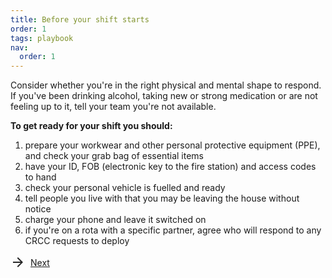 ```yaml
---
title: Before your shift starts
order: 1
tags: playbook
nav:
  order: 1
---
```


Consider whether you're in the right physical and mental shape to respond. If you've been drinking alcohol, taking new or strong medication or are not feeling up to it, tell your team you're not available.

**To get ready for your shift you should:**

1. prepare your workwear and other personal protective equipment (PPE), and check your grab bag of essential items
2. have your ID, FOB (electronic key to the fire station) and access codes to hand
3. check your personal vehicle is fuelled and ready
4. tell people you live with that you may be leaving the house without notice
5. charge your phone and leave it switched on
6. if you're on a rota with a specific partner, agree who will respond to any CRCC requests to deploy

<style>
.backnext-link {
  display: flex;
  align-items: center;
}

.backnext-link {
    padding-bottom: 1.25rem;
}

.backnext-icon {
  width: 24px;
  height: 24px;
  fill: rgb(38, 38, 38); /* Use the color from the original inline style */
  margin-right: 8px; /* Adjust the spacing between the icon and text as needed */
}
</style>

<a href="/starting-your-deployment" class="backnext-link">
  <svg viewBox="0 0 24 24" class="backnext-icon">
    <path d="M12 4l-1.41 1.41L16.17 11H4v2h12.17l-5.58 5.59L12 20l8-8-8-8z"></path>
  </svg>
  Next
</a>
